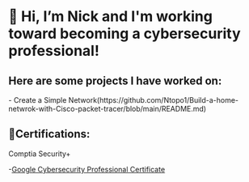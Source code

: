 <h1> 👋 Hi, I’m Nick and I'm working toward becoming a cybersecurity professional!</h1>
<h2>Here are some projects I have worked on:</h2>
- Create a Simple Network(https://github.com/Ntopo1/Build-a-home-netwrok-with-Cisco-packet-tracer/blob/main/README.md)
<h2>📃Certifications:</h2>
Comptia Security+

-[Google Cybersecurity Professional Certificate](https://coursera.org/share/81d412b244d151519b6c93ce9f2aba51)

  


<!---
Ntopo1/Ntopo1 is a ✨ special ✨ repository because its `README.md` (this file) appears on your GitHub profile.
You can click the Preview link to take a look at your changes.
--->
